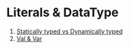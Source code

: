 # Literals & DataType

1. [Statically typed vs Dynamically typed](../variables/measureTimeMillis.kt)
2. [Val & Var](../variables/valandvar.kt)